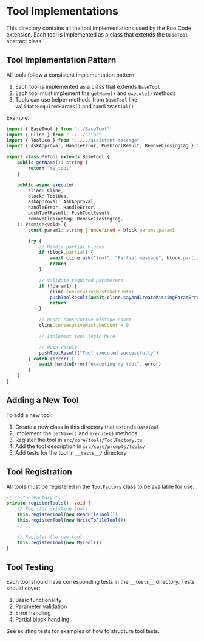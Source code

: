 # Tool Implementations

This directory contains all the tool implementations used by the Roo Code extension. Each tool is implemented as a class that extends the `BaseTool` abstract class.

## Tool Implementation Pattern

All tools follow a consistent implementation pattern:

1. Each tool is implemented as a class that extends `BaseTool`
2. Each tool must implement the `getName()` and `execute()` methods
3. Tools can use helper methods from `BaseTool` like `validateRequiredParams()` and `handlePartial()`

Example:

```typescript
import { BaseTool } from "../BaseTool"
import { Cline } from "../../Cline"
import { ToolUse } from "../../assistant-message"
import { AskApproval, HandleError, PushToolResult, RemoveClosingTag } from "../types"

export class MyTool extends BaseTool {
	public getName(): string {
		return "my_tool"
	}

	public async execute(
		cline: Cline,
		block: ToolUse,
		askApproval: AskApproval,
		handleError: HandleError,
		pushToolResult: PushToolResult,
		removeClosingTag: RemoveClosingTag,
	): Promise<void> {
		const param1: string | undefined = block.params.param1

		try {
			// Handle partial blocks
			if (block.partial) {
				await cline.ask("tool", "Partial message", block.partial).catch(() => {})
				return
			}

			// Validate required parameters
			if (!param1) {
				cline.consecutiveMistakeCount++
				pushToolResult(await cline.sayAndCreateMissingParamError("my_tool", "param1"))
				return
			}

			// Reset consecutive mistake count
			cline.consecutiveMistakeCount = 0

			// Implement tool logic here

			// Push result
			pushToolResult("Tool executed successfully")
		} catch (error) {
			await handleError("executing my tool", error)
		}
	}
}
```

## Adding a New Tool

To add a new tool:

1. Create a new class in this directory that extends `BaseTool`
2. Implement the `getName()` and `execute()` methods
3. Register the tool in `src/core/tools/ToolFactory.ts`
4. Add the tool description in `src/core/prompts/tools/`
5. Add tests for the tool in `__tests__/` directory

## Tool Registration

All tools must be registered in the `ToolFactory` class to be available for use:

```typescript
// In ToolFactory.ts
private registerTools(): void {
    // Register existing tools
    this.registerTool(new ReadFileTool())
    this.registerTool(new WriteToFileTool())
    // ...

    // Register the new tool
    this.registerTool(new MyTool())
}
```

## Tool Testing

Each tool should have corresponding tests in the `__tests__` directory. Tests should cover:

1. Basic functionality
2. Parameter validation
3. Error handling
4. Partial block handling

See existing tests for examples of how to structure tool tests.

